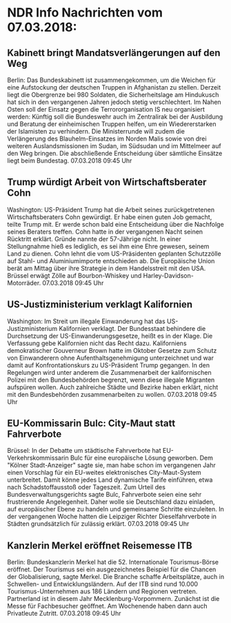 # NDR Info Nachrichten vom 07.03.2018:


## Kabinett bringt Mandatsverlängerungen auf den Weg
Berlin: Das Bundeskabinett ist zusammengekommen, um die Weichen für eine Aufstockung der deutschen Truppen in Afghanistan zu stellen. Derzeit liegt die Obergrenze bei 980 Soldaten, die Sicherheitslage am Hindukusch hat sich in den vergangenen Jahren jedoch stetig verschlechtert. Im Nahen Osten soll der Einsatz gegen die Terrororganisation IS neu organisiert werden: Künftig soll die Bundeswehr auch im Zentralirak bei der Ausbildung und Beratung der einheimischen Truppen helfen, um ein Wiedererstarken der Islamisten zu verhindern. Die Ministerrunde will zudem die Verlängerung des Blauhelm-Einsatzes im Norden Malis sowie von drei weiteren Auslandsmissionen im Sudan, im Südsudan und im Mittelmeer auf den Weg bringen. Die abschließende Entscheidung über sämtliche Einsätze liegt beim Bundestag. 07.03.2018 09:45 Uhr 

## Trump würdigt Arbeit von Wirtschaftsberater Cohn
Washington:   US-Präsident Trump hat die Arbeit seines zurückgetretenen Wirtschaftsberaters Cohn gewürdigt. Er habe einen guten Job gemacht, teilte Trump mit. Er werde schon bald eine Entscheidung über die Nachfolge seines Beraters treffen. Cohn hatte in der vergangenen Nacht seinen Rücktritt erklärt. Gründe nannte der 57-Jährige nicht. In einer Stellungnahme hieß es lediglich, es sei ihm eine Ehre gewesen, seinem Land zu dienen. Cohn lehnt die vom US-Präsidenten geplanten Schutzzölle auf Stahl- und Aluminiumimporte entschieden ab. Die Europäische Union berät am Mittag über ihre Strategie in dem Handelsstreit mit den USA. Brüssel erwägt Zölle auf Bourbon-Whiskey und Harley-Davidson-Motorräder. 07.03.2018 09:45 Uhr 

## US-Justizministerium verklagt Kalifornien
Washington: Im Streit um illegale Einwanderung hat das US-Justizministerium Kalifornien verklagt. Der Bundesstaat behindere die Durchsetzung der US-Einwanderungsgesetze, heißt es in der Klage. Die Verfassung gebe Kalifornien nicht das Recht dazu. Kaliforniens demokratischer Gouverneur Brown hatte im Oktober Gesetze zum Schutz von Einwanderern ohne Aufenthaltsgenehmigung unterzeichnet und war damit auf Konfrontationskurs zu US-Präsident Trump gegangen. In den Regelungen wird unter anderem die Zusammenarbeit der kalifornischen Polizei mit den Bundesbehörden begrenzt, wenn diese illegale Migranten aufspüren wollen. Auch zahlreiche Städte und Bezirke haben erklärt, nicht mit den Bundesbehörden zusammenarbeiten zu wollen. 07.03.2018 09:45 Uhr 

## EU-Kommissarin Bulc: City-Maut statt Fahrverbote
Brüssel: In der Debatte um städtische Fahrverbote hat EU-Verkehrskommissarin Bulc für eine europäische Lösung geworben. Dem "Kölner Stadt-Anzeiger" sagte sie, man habe schon im vergangenen Jahr einen Vorschlag für ein EU-weites elektronisches City-Maut-System unterbreitet. Damit könne jedes Land dynamische Tarife einführen, etwa nach Schadstoffausstoß oder Tageszeit. Zum Urteil des Bundesverwaltungsgerichts sagte Bulc, Fahrverbote seien eine sehr frustrierende Angelegenheit. Daher wolle sie Deutschland dazu einladen, auf europäischer Ebene zu handeln und gemeinsame Schritte einzuleiten. In der vergangenen Woche hatten die Leipziger Richter Dieselfahrverbote in Städten grundsätzlich für zulässig erklärt. 07.03.2018 09:45 Uhr 

## Kanzlerin Merkel eröffnet Reisemesse ITB
Berlin:       Bundeskanzlerin Merkel hat die 52. Internationale Tourismus-Börse eröffnet. Der Tourismus sei ein ausgezeichnetes Beispiel für die Chancen der Globalisierung, sagte Merkel. Die Branche schaffe Arbeitsplätze, auch in Schwellen- und Entwicklungsländern. Auf der ITB sind rund 10.000
Tourismus-Unternehmen aus 186 Ländern und Regionen vertreten. Partnerland ist in diesem Jahr Mecklenburg-Vorpommern. Zunächst ist die Messe für Fachbesucher geöffnet. Am Wochenende haben dann auch Privatleute Zutritt. 07.03.2018 09:45 Uhr 
